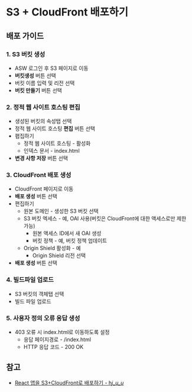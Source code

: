 # S3 + CloudFront 배포하기

## 배포 가이드

### 1. S3 버킷 생성

- ASW 로그인 후 S3 페이지로 이동
- **버킷생성** 버튼 선택
- 버킷 이름 입력 및 리전 선택
- **버킷 만들기** 버튼 선택

### 2. 정적 웹 사이트 호스팅 편집

- 생성된 버킷의 속성탭 선택
- 정적 웹 사이트 호스팅 **편집** 버튼 선택
- 폅집하기
  - 정적 웹 사이트 호스팅 - 활성화
  - 인덱스 문서 - index.html
- **변경 사항 저장** 버튼 선택

### 3. CloudFront 배포 생성

- CloudFront 페이지로 이동
- **배포 생성** 버튼 선택
- 편집하기
  - 원본 도메인 - 생성한 S3 버킷 선택
  - S3 버킷 엑세스 - 예, OAI 사용(버킷은 CloudFront에 대한 액세스로만 제한 가능)
    - 원본 액세스 ID에서 새 OAI 생성
    - 버킷 정책 - 예, 버킷 정책 업데이트
  - Origin Shield 활성화 - 예
    - Origin Shield 리전 선택
- **배포 생성** 버튼 선택

### 4. 빌드파일 업로드

- S3 버킷의 객체탭 선택
- 빌드 파일 업로드

### 5. 사용자 정의 오류 응답 생성

- 403 오류 시 index.html로 이동하도록 설정
  - 응답 페이지경로 - /index.html
  - HTTP 응답 코드 - 200 OK

## 참고

- [React 앱을 S3+CloudFront로 배포하기 - h*j_u_u*](https://hjuu.tistory.com/25)

